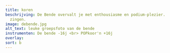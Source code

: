 ```yaml
---
title: koren
beschrijving: De Bende overvalt je met enthousiasme en podium-plezier. "POPkoor'n" is een heerlijk uurtje meerstemmige popnummers
  zingen.
image: debende.jpg
alt_text: leuke groepsfoto van de bende
instrumenten: De bende -16j <br> POPkoor'n +16j
overlay:
sort: b
---
```

